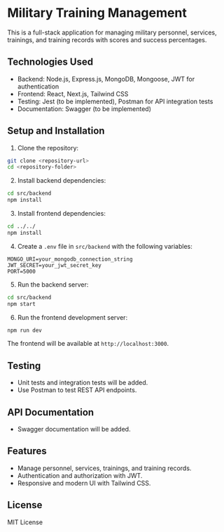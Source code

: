 # Military Training Management

This is a full-stack application for managing military personnel, services, trainings, and training records with scores and success percentages.

## Technologies Used

- Backend: Node.js, Express.js, MongoDB, Mongoose, JWT for authentication
- Frontend: React, Next.js, Tailwind CSS
- Testing: Jest (to be implemented), Postman for API integration tests
- Documentation: Swagger (to be implemented)

## Setup and Installation

1. Clone the repository:

```bash
git clone <repository-url>
cd <repository-folder>
```

2. Install backend dependencies:

```bash
cd src/backend
npm install
```

3. Install frontend dependencies:

```bash
cd ../../
npm install
```

4. Create a `.env` file in `src/backend` with the following variables:

```
MONGO_URI=your_mongodb_connection_string
JWT_SECRET=your_jwt_secret_key
PORT=5000
```

5. Run the backend server:

```bash
cd src/backend
npm start
```

6. Run the frontend development server:

```bash
npm run dev
```

The frontend will be available at `http://localhost:3000`.

## Testing

- Unit tests and integration tests will be added.
- Use Postman to test REST API endpoints.

## API Documentation

- Swagger documentation will be added.

## Features

- Manage personnel, services, trainings, and training records.
- Authentication and authorization with JWT.
- Responsive and modern UI with Tailwind CSS.

## License

MIT License
